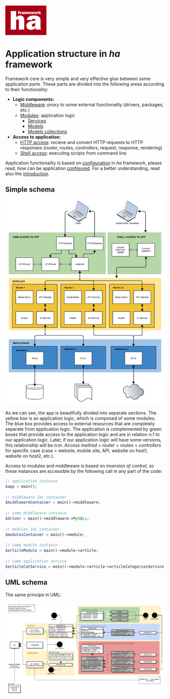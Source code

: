 ![ha framework](img/ha-logo.png "ha framework")

# Application structure in *ha* framework

Framework core is very simple and very effective glue between some application parts. These parts are divided into the following areas according to their functionality:

- **Logic components:**
  - [Middleware](middleware.md): proxy to some external functionality (drivers, packages, etc.)
  - [Modules](modules.md): application logic
    - [Services](services.md)
    - [Models](models.md)
    - [Models collections](models-collections.md)
- **Access to application:**
  - [HTTP access](docs/http-routing.md): recieve and convert HTTP requests to HTTP responses (router, routes, controllers, request, response, rendering)
  - [Shell access](docs/shell.md): executing scripts from command line
 
Application functionality is based on [configuration](app-configuration.md) in *ha* framework, please read, how can be application [configured](app-configuration.md). For a better understanding, read also the [introduction](introduction.md).

## Simple schema

![App components](schema/app-component.png "App components")

As we can see, the app is beautifully divided into separate sections. The yellow box is an application logic, which is composed of some modules. The blue box provides access to external resources that are completely separate from application logic. The application is complemented by green boxes that provide access to the application logic and are in relation *n:1* to our application logic. Later, if our application logic will have some versions, this relationship will be *n:m*. *Access method* = *router* + *routes* + *controllers* for specific case (case = website, mobile site, API, website on host1, website on host2, etc.).

Access to modules and middleware is based on *inversion of control*, so these instances are accessible by the following call in any part of the code:

```php
// application instance
$app = main();

// middleware IoC container
$middlewareContainer = main()->middleware;

// some middleware instance
$driver = main()->middleware->MySQLi;

// modules IoC container
$modulesContainer = main()->module;

// some module instance
$articleModule = main()->module->article;

// some application service
$articleCatService = main()->module->article->articleCategoriesService();
```


## UML schema

The same principe in UML:

![UML app schema](schema/app-schema.png "UML app schema")